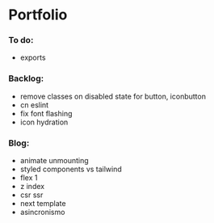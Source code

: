 # Portfolio

### To do:

- exports

### Backlog:

- remove classes on disabled state for button, iconbutton
- cn eslint
- fix font flashing
- icon hydration

### Blog:

- animate unmounting
- styled components vs tailwind
- flex 1
- z index
- csr ssr
- next template
- asincronismo
